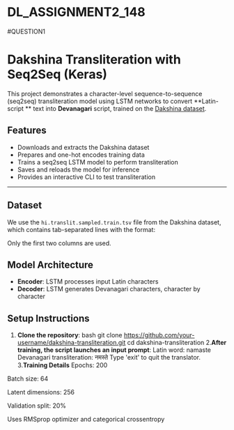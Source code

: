 # DL_ASSIGNMENT2_148
#QUESTION1
# Dakshina Transliteration with Seq2Seq (Keras)

This project demonstrates a character-level sequence-to-sequence (seq2seq) transliteration model using LSTM networks to convert **Latin-script ** text into **Devanagari** script, trained on the [Dakshina dataset](https://github.com/google-research-datasets/dakshina).


## Features

- Downloads and extracts the Dakshina dataset
- Prepares and one-hot encodes training data
- Trains a seq2seq LSTM model to perform transliteration
- Saves and reloads the model for inference
- Provides an interactive CLI to test transliteration

---

## Dataset

We use the `hi.translit.sampled.train.tsv` file from the Dakshina dataset, which contains tab-separated lines with the format:

Only the first two columns are used.

## Model Architecture

- **Encoder**: LSTM processes input Latin characters
- **Decoder**: LSTM generates Devanagari characters, character by character


## Setup Instructions

1. **Clone the repository**:
   bash
   git clone https://github.com/your-username/dakshina-transliteration.git
   cd dakshina-transliteration
2.**After training, the script launches an input prompt**:
Latin word: namaste
Devanagari transliteration: नमस्ते
Type 'exit' to quit the translator.
3.**Training Details**
Epochs: 200

Batch size: 64

Latent dimensions: 256

Validation split: 20%

Uses RMSprop optimizer and categorical crossentropy

